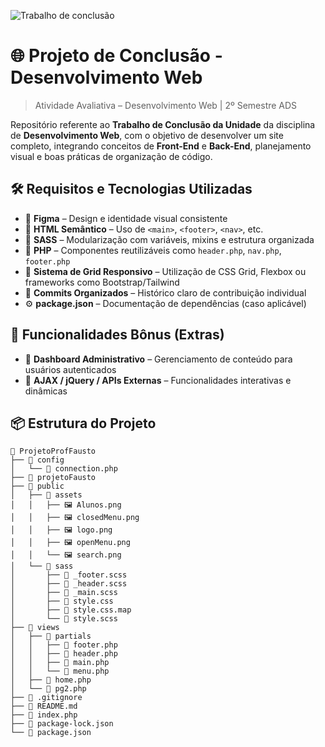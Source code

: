 ![Trabalho de conclusão](https://img.shields.io/badge/trabalho%20de%20conclusão-web-pink)

# 🌐 Projeto de Conclusão - Desenvolvimento Web
> Atividade Avaliativa – Desenvolvimento Web | 2º Semestre ADS

Repositório referente ao **Trabalho de Conclusão da Unidade** da disciplina de **Desenvolvimento Web**, com o objetivo de desenvolver um site completo, integrando conceitos de **Front-End** e **Back-End**, planejamento visual e boas práticas de organização de código.

## 🛠️ Requisitos e Tecnologias Utilizadas

- 🎨 **Figma** – Design e identidade visual consistente
- 🎯 **HTML Semântico** – Uso de `<main>`, `<footer>`, `<nav>`, etc.
- 💅 **SASS** – Modularização com variáveis, mixins e estrutura organizada
- 🧩 **PHP** – Componentes reutilizáveis como `header.php`, `nav.php`, `footer.php`
- 📐 **Sistema de Grid Responsivo** – Utilização de CSS Grid, Flexbox ou frameworks como Bootstrap/Tailwind
- 🧾 **Commits Organizados** – Histórico claro de contribuição individual
- ⚙️ **package.json** – Documentação de dependências (caso aplicável)

## 📌 Funcionalidades Bônus (Extras)

- 🧪 **Dashboard Administrativo** – Gerenciamento de conteúdo para usuários autenticados
- 🔄 **AJAX / jQuery / APIs Externas** – Funcionalidades interativas e dinâmicas

## 📦 Estrutura do Projeto

```text
📁 ProjetoProfFausto
├── 📁 config
│   └── 📄 connection.php
├── 📁 projetoFausto
├── 📁 public
│   ├── 📁 assets
│   │   ├── 🖼️ Alunos.png
│   │   ├── 🖼️ closedMenu.png
│   │   ├── 🖼️ logo.png
│   │   ├── 🖼️ openMenu.png
│   │   └── 🖼️ search.png
│   └── 📁 sass
│       ├── 📄 _footer.scss
│       ├── 📄 _header.scss
│       ├── 📄 _main.scss
│       ├── 📄 style.css
│       ├── 📄 style.css.map
│       └── 📄 style.scss
├── 📁 views
│   ├── 📁 partials
│   │   ├── 📄 footer.php
│   │   ├── 📄 header.php
│   │   ├── 📄 main.php
│   │   └── 📄 menu.php
│   ├── 📄 home.php
│   └── 📄 pg2.php
├── 📄 .gitignore
├── 📄 README.md
├── 📄 index.php
├── 📄 package-lock.json
└── 📄 package.json

